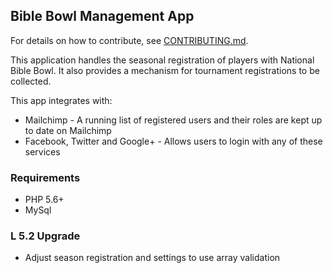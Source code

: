 ## Bible Bowl Management App

For details on how to contribute, see [CONTRIBUTING.md](https://bitbucket.org/BKuhl/biblebowl/src/master/CONTRIBUTING.md?at=master).

This application handles the seasonal registration of players with National Bible Bowl.  It also provides a mechanism for tournament registrations to be collected.  

This app integrates with:

 * Mailchimp - A running list of registered users and their roles are kept up to date on Mailchimp
 * Facebook, Twitter and Google+ - Allows users to login with any of these services


### Requirements

 * PHP 5.6+
 * MySql
 
 
### L 5.2 Upgrade

 * Adjust season registration and settings to use array validation
